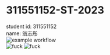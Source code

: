 # 311551152-ST-2023
  
student id: 311551152  
name: 翁志彤  
![example workflow](https://github.com/WengChihTung/311551152-ST-2023/actions/workflows/github-actions-demo.yml/badge.svg)  
![fuck](https://github.com/WengChihTung/311551152-ST-2023/actions/workflows/Lab01-CI.yml/badge.svg)
![fuck](https://github.com/WengChihTung/311551152-ST-2023/actions/workflows/Lab02-CI.yml/badge.svg)
